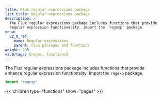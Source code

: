 ```yaml
---
title: Flux regular expressions package
list_title: Regular expressions package
description: >
  The Flux regular expressions package includes functions that provide enhance
  regular expression functionality. Import the `regexp` package.
menu:
  v2_0_ref:
    name: Regular expressions
    parent: Flux packages and functions
weight: 205
v2.0/tags: [regex, functions]
---
```


The Flux regular expressions package includes functions that provide enhance
regular expression functionality. Import the `regexp` package.

```js
import "regexp"
```

{{< children type="functions" show="pages" >}}
